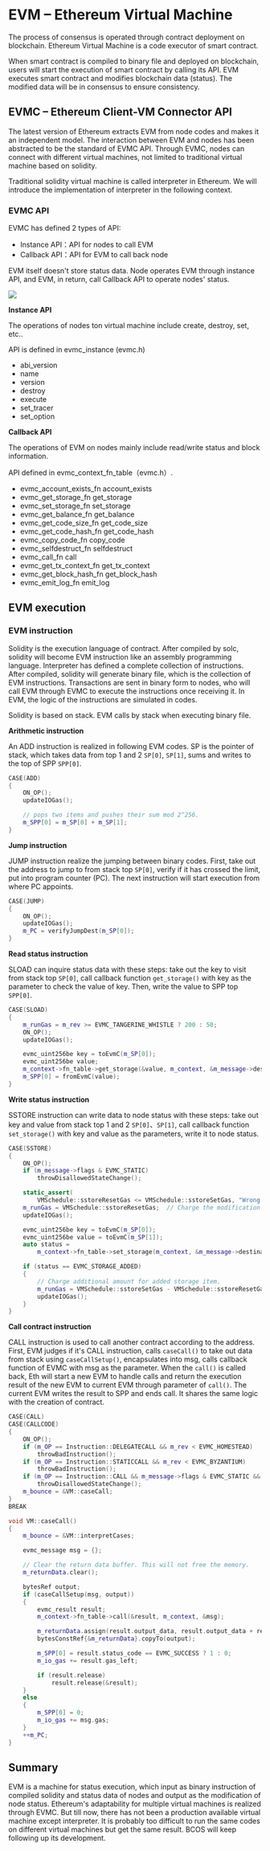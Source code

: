 # EVM – Ethereum Virtual Machine

The process of consensus is operated through contract deployment on blockchain. Ethereum Virtual Machine is a code executor of smart contract.

When smart contract is compiled to binary file and deployed on blockchain, users will start the execution of smart contract by calling its API. EVM executes smart contract and modifies blockchain data (status). The modified data will be in consensus to ensure consistency.



## EVMC – Ethereum Client-VM Connector API

The latest version of Ethereum extracts EVM from node codes and makes it an independent model. The interaction between EVM and nodes has been abstracted to be the standard of EVMC API. Through EVMC, nodes can connect with different virtual machines, not limited to traditional virtual machine based on solidity.

Traditional solidity virtual machine is called interpreter in Ethereum. We will introduce the implementation of interpreter in the following context.

### EVMC API

EVMC has defined 2 types of API:

- Instance API：API for nodes to call EVM
- Callback API：API for EVM to call back node

EVM itself doesn't store status data. Node operates EVM through instance API, and EVM, in return, call Callback API to operate nodes' status.

![](../../../images/evm/evmc.png)

**Instance API**

The operations of nodes ton virtual machine include create, destroy, set, etc..

API is defined in evmc_instance (evmc.h)

* abi_version  
* name  
* version  
* destroy  
* execute  
* set_tracer  
* set_option

**Callback API**

The operations of EVM on nodes mainly include read/write status and block information.

API defined in evmc_context_fn_table（evmc.h）.


* evmc_account_exists_fn account_exists
* evmc_get_storage_fn get_storage
* evmc_set_storage_fn set_storage
* evmc_get_balance_fn get_balance
* evmc_get_code_size_fn get_code_size
* evmc_get_code_hash_fn get_code_hash
* evmc_copy_code_fn copy_code
* evmc_selfdestruct_fn selfdestruct
* evmc_call_fn call
* evmc_get_tx_context_fn get_tx_context
* evmc_get_block_hash_fn get_block_hash
* evmc_emit_log_fn emit_log


## EVM execution

### EVM instruction

Solidity is the execution language of contract. After compiled by solc, solidity will become EVM instruction like an assembly programming language. Interpreter has defined a complete collection of instructions. After compiled, solidity will generate binary file, which is the collection of EVM instructions. Transactions are sent in binary form to nodes, who will call EVM through EVMC to execute the instructions once receiving it. In EVM, the logic of the instructions are simulated in codes.

Solidity is based on stack. EVM calls by stack when executing binary file.

**Arithmetic instruction**

An ADD instruction is realized in following EVM codes. SP is the pointer of stack, which takes data from top 1 and 2 ```SP[0]```, ```SP[1]```, sums and writes to the top of SPP ```SPP[0]```.

``` cpp
CASE(ADD)
{
    ON_OP();
    updateIOGas();

    // pops two items and pushes their sum mod 2^256.
    m_SPP[0] = m_SP[0] + m_SP[1];
}
```

**Jump instruction**

JUMP instruction realize the jumping between binary codes. First, take out the address to jump to from stack top ```SP[0]```, verify if it has crossed the limit, put into program counter (PC). The next instruction will start execution from where PC appoints.

``` cpp
CASE(JUMP)
{
    ON_OP();
    updateIOGas();
    m_PC = verifyJumpDest(m_SP[0]);
}
```

**Read status instruction**

SLOAD can inquire status data with these steps: take out the key to visit from stack top ```SP[0]```, call callback function ```get_storage()``` with key as the parameter to check the value of key. Then, write the value to SPP top ```SPP[0]```.

``` cpp
CASE(SLOAD)
{
    m_runGas = m_rev >= EVMC_TANGERINE_WHISTLE ? 200 : 50;
    ON_OP();
    updateIOGas();

    evmc_uint256be key = toEvmC(m_SP[0]);
    evmc_uint256be value;
    m_context->fn_table->get_storage(&value, m_context, &m_message->destination, &key);
    m_SPP[0] = fromEvmC(value);
}
```

**Write status instruction**

SSTORE instruction can write data to node status with these steps: take out key and value from stack top 1 and 2 ```SP[0]```、```SP[1]```, call callback function ```set_storage()``` with key and value as the parameters, write it to node status.

``` cpp
CASE(SSTORE)
{
    ON_OP();
    if (m_message->flags & EVMC_STATIC)
        throwDisallowedStateChange();

    static_assert(
        VMSchedule::sstoreResetGas <= VMSchedule::sstoreSetGas, "Wrong SSTORE gas costs");
    m_runGas = VMSchedule::sstoreResetGas;  // Charge the modification cost up front.
    updateIOGas();

    evmc_uint256be key = toEvmC(m_SP[0]);
    evmc_uint256be value = toEvmC(m_SP[1]);
    auto status =
        m_context->fn_table->set_storage(m_context, &m_message->destination, &key, &value);

    if (status == EVMC_STORAGE_ADDED)
    {
        // Charge additional amount for added storage item.
        m_runGas = VMSchedule::sstoreSetGas - VMSchedule::sstoreResetGas;
        updateIOGas();
    }
}
```

**Call contract instruction**

CALL instruction is used to call another contract according to the address. First, EVM judges if it's CALL instruction, calls ```caseCall()``` to take out data from stack using ```caseCallSetup()```, encapsulates into msg, calls callback function of EVMC with msg as the parameter. When the ```call()``` is called back, Eth will start a new EVM to handle calls and return the execution result of the new EVM to current EVM through parameter of ```call()```. The current EVM writes the result to SPP and ends call. It shares the same logic with the creation of contract.

``` cpp
CASE(CALL)
CASE(CALLCODE)
{
    ON_OP();
    if (m_OP == Instruction::DELEGATECALL && m_rev < EVMC_HOMESTEAD)
        throwBadInstruction();
    if (m_OP == Instruction::STATICCALL && m_rev < EVMC_BYZANTIUM)
        throwBadInstruction();
    if (m_OP == Instruction::CALL && m_message->flags & EVMC_STATIC && m_SP[2] != 0)
        throwDisallowedStateChange();
    m_bounce = &VM::caseCall;
}
BREAK

void VM::caseCall()
{
    m_bounce = &VM::interpretCases;

    evmc_message msg = {};

    // Clear the return data buffer. This will not free the memory.
    m_returnData.clear();

    bytesRef output;
    if (caseCallSetup(msg, output))
    {
        evmc_result result;
        m_context->fn_table->call(&result, m_context, &msg);

        m_returnData.assign(result.output_data, result.output_data + result.output_size);
        bytesConstRef{&m_returnData}.copyTo(output);

        m_SPP[0] = result.status_code == EVMC_SUCCESS ? 1 : 0;
        m_io_gas += result.gas_left;

        if (result.release)
            result.release(&result);
    }
    else
    {
        m_SPP[0] = 0;
        m_io_gas += msg.gas;
    }
    ++m_PC;
}
```



## Summary

EVM is a machine for status execution, which input as binary instruction of compiled solidity and status data of nodes and output as the modification of node status. Ethereum's adaptability for multiple virtual machines is realized through EVMC. But till now, there has not been a production available virtual machine except interpreter. It is probably too difficult to run the same codes on different virtual machines but get the same result. BCOS will keep following up its development.
